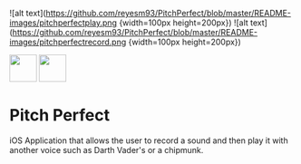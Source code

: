 ![alt text](https://github.com/reyesm93/PitchPerfect/blob/master/README-images/pitchperfectplay.png {width=100px height=200px})
![alt text](https://github.com/reyesm93/PitchPerfect/blob/master/README-images/pitchperfectrecord.png {width=100px height=200px})

<img src="https://github.com/reyesm93/PitchPerfect/blob/master/README-images/pitchperfectrecord.png" width="48">
<img src="https://github.com/reyesm93/PitchPerfect/blob/master/README-images/pitchperfectrecord.png" width="48">

# Pitch Perfect 

iOS Application that allows the user to record a sound and then play it with another voice such as Darth Vader's or a chipmunk. 
